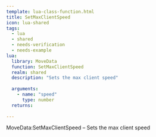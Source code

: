 ```yaml
---
template: lua-class-function.html
title: SetMaxClientSpeed
icon: lua-shared
tags:
  - lua
  - shared
  - needs-verification
  - needs-example
lua:
  library: MoveData
  function: SetMaxClientSpeed
  realm: shared
  description: "Sets the max client speed"
  
  arguments:
    - name: "speed"
      type: number
  returns:
    
---
```


<div class="lua__search__keywords">
MoveData:SetMaxClientSpeed &#x2013; Sets the max client speed
</div>
